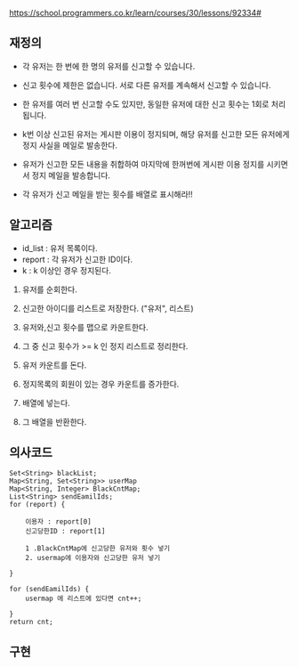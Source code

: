 https://school.programmers.co.kr/learn/courses/30/lessons/92334#


## 재정의
- 각 유저는 한 번에 한 명의 유저를 신고할 수 있습니다.
- 신고 횟수에 제한은 없습니다. 서로 다른 유저를 계속해서 신고할 수 있습니다.
- 한 유저를 여러 번 신고할 수도 있지만, 동일한 유저에 대한 신고 횟수는 1회로 처리됩니다.
- k번 이상 신고된 유저는 게시판 이용이 정지되며, 해당 유저를 신고한 모든 유저에게 정지 사실을 메일로 발송한다.
- 유저가 신고한 모든 내용을 취합하여 마지막에 한꺼번에 게시판 이용 정지를 시키면서 정지 메일을 발송합니다.

- 각 유저가 신고 메일을 받는 횟수를 배열로 표시해라!!



## 알고리즘
- id_list : 유저 목록이다.
- report : 각 유저가 신고한 ID이다.
- k : k 이상인 경우 정지된다.

1. 유저를 순회한다.
2. 신고한 아이디를 리스트로 저장한다. ("유저", 리스트)
3. 유저와,신고 횟수를 맵으로 카운트한다.
4. 그 중 신고 횟수가 >= k 인 정지 리스트로 정리한다.


6. 유저 카운트를 돈다.
7. 정지목록의 회원이 있는 경우 카운트를 증가한다.
8. 배열에 넣는다.
9. 그 배열을 반환한다.


  


## 의사코드
```
Set<String> blackList;
Map<String, Set<String>> userMap
Map<String, Integer> BlackCntMap;
List<String> sendEamilIds;
for (report) {

    이용자 : report[0]
    신고당한ID : report[1]

    1 .BlackCntMap에 신고당한 유저와 횟수 넣기
    2. usermap에 이용자와 신고당한 유저 넣기

}

for (sendEamilIds) {
    usermap 에 리스트에 있다면 cnt++;

}
return cnt;

```



## 구현
